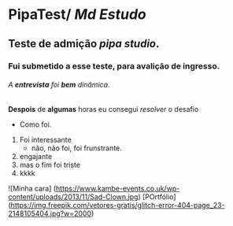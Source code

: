 # PipaTest/ *Md Estudo*


##  Teste de admição _pipa studio_.

### Fui submetido a esse teste, para avalição de ingresso.

###### A **entrevista** foi __bem__ _dinâmica_.
 
 **Despois** de __algumas__ horas eu consegui _resolver_ o desafio
 * Como foi.
 
 1. Foi interessante 
    * não, não foi, foi frunstrante.
 3. engajante
 4. mas o fim foi triste
 5. kkkk

![Minha cara] (https://www.kambe-events.co.uk/wp-content/uploads/2013/11/Sad-Clown.jpg)
[POrtfólio] (https://img.freepik.com/vetores-gratis/glitch-error-404-page_23-2148105404.jpg?w=2000)
  
